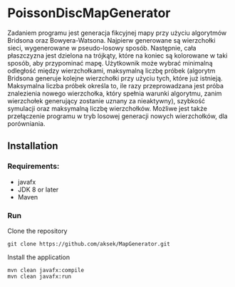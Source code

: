 # PoissonDiscMapGenerator

Zadaniem programu jest generacja fikcyjnej mapy przy użyciu algorytmów Bridsona oraz Bowyera-Watsona. Najpierw generowane są wierzchołki sieci, wygenerowane w pseudo-losowy sposób. Następnie, cała płaszczyzna jest dzielona na trójkąty, które na koniec są kolorowane w taki sposób, aby przypominać mapę.
Użytkownik może wybrać minimalną odległość między wierzchołkami, maksymalną liczbę próbek (algorytm Bridsona generuje kolejne wierzchołki przy użyciu tych, które już istnieją. Maksymalna liczba próbek określa to, ile razy przeprowadzana jest próba znalezienia nowego wierzchołka, który spełnia warunki algorytmu, zanim wierzchołek generujący zostanie uznany za nieaktywny), szybkość symulacji oraz maksymalną liczbę wierzchołków. Możliwe jest także przełączenie programu w tryb losowej generacji nowych wierzchołków, dla porówniania. 

## Installation

### Requirements:
- javafx
- JDK 8 or later
- Maven

### Run
Clone the repository
```
git clone https://github.com/aksek/MapGenerator.git
```
Install the application
```
mvn clean javafx:compile
mvn clean javafx:run

```
